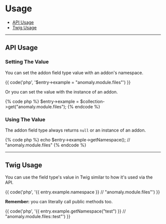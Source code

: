 # Usage

- [API Usage](#api)
- [Twig Usage](#twig)

<hr>

<a name="api"></a>
## API Usage

### Setting The Value

You can set the addon field type value with an addon's namespace.

{{ code('php', '$entry->example = "anomaly.module.files"') }}

Or you can set the value with the instance of an addon.

{% code php %}
$entry->example = $collection->get("anomaly.module.files");
{% endcode %}

### Using The Value

The addon field type always returns `null` or an instance of an addon.

{% code php %}
echo $entry->example->getNamespace(); // "anomaly.module.files"
{% endcode %}

<hr>

<a name="twig"></a>
## Twig Usage

You can use the field type's value in Twig similar to how it's used via the API.

{{ code('php', '{{ entry.example.namespace }} // "anomaly.module.files"') }}

**Remember:** you can literally call public methods too.

{{ code('php', '{{ entry.example.getNamespace("test") }} // "anomaly.module.files::test"') }}
